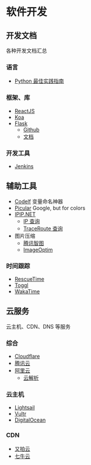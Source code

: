 <!-- TITLE: 软件开发 -->
<!-- SUBTITLE: 收藏与编程、软件开发相关的链接 -->

# 软件开发
## 开发文档

各种开发文档汇总

### 语言

* [Python 最佳实践指南](https://pythonguidecn.readthedocs.io/zh/latest/)

### 框架、库

* [ReactJS](https://reactjs.org/docs/getting-started.html)
* [Koa](https://koajs.com)
* [Flask](http://flask.pocoo.org/)
	* [Github](https://github.com/pallets/flask)
	* [文档](http://flask.pocoo.org/docs/)

### 开发工具

* [Jenkins](https://jenkins.io/doc/)


## 辅助工具

* [Codelf](https://unbug.github.io/codelf/) 变量命名神器
* [Picular](https://picular.co/) Google, but for colors
* [IPIP.NET](https://www.ipip.net/)
	* [IP 查询](https://www.ipip.net/ip.html)
	* [TraceRoute 查询](https://tools.ipip.net/traceroute.php)
* 图片压缩
	* [腾讯智图](https://zhitu.isux.us/)
	* [ImageOptim](https://imageoptim.com/online)

### 时间跟踪

* [RescueTime](https://www.rescuetime.com/)
* [Toggl](https://www.toggl.com/)
* [WakaTime](https://wakatime.com/)

## 云服务

云主机、CDN、DNS 等服务

### 综合

* [Cloudflare](https://www.cloudflare.com/)
* [腾讯云](https://cloud.tencent.com/)
* [阿里云](https://cn.aliyun.com/)
	* [云解析](https://wanwang.aliyun.com/domain/dns/)

### 云主机

* [Lightsail](https://lightsail.aws.amazon.com)
* [Vultr](https://www.vultr.com/)
* [DigitalOcean](https://www.digitalocean.com/)

### CDN

* [又拍云](https://www.upyun.com/)
* [七牛云](https://www.qiniu.com/)